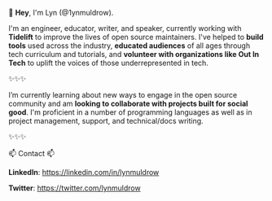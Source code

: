 :purple_heart: **Hey**, I'm Lyn (@1ynmuldrow).

I'm an engineer, educator, writer, and speaker, currently working with **Tidelift** to improve the lives of open source maintainers. I've helped to **build tools**
used across the industry, **educated audiences** of all ages through tech curriculum and tutorials, and **volunteer with organizations like Out In Tech** to uplift the
voices of those underrepresented in tech.

:sparkles::sparkles::sparkles:

I’m currently learning about new ways to engage in the open source community and am **looking to collaborate with projects built for social good**. I'm proficient
in a number of programming languages as well as in project management, support, and technical/docs writing.

:sparkles::sparkles::sparkles:


📫 Contact 📫 

**LinkedIn**: https://linkedin.com/in/lynmuldrow

**Twitter**: https://twitter.com/lynmuldrow
